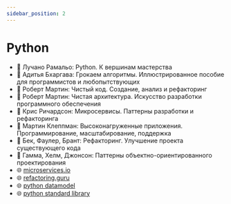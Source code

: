 ```yaml
---
sidebar_position: 2
---
```

# Python

- 📕 Лучано Рамальо: Python. К вершинам мастерства
- 📕 Адитья Бхаргава: Грокаем алгоритмы. Иллюстрированное пособие для программистов и любопытствующих
- 📕 Роберт Мартин: Чистый код. Создание, анализ и рефакторинг
- 📕 Роберт Мартин: Чистая архитектура. Искусство разработки программного обеспечения
- 📕 Крис Ричардсон: Микросервисы. Паттерны разработки и рефакторинга
- 📕 Мартин Клеппман: Высоконагруженные приложения. Программирование, масштабирование, поддержка
- 📕 Бек, Фаулер, Брант: Рефакторинг. Улучшение проекта существующего кода
- 📕 Гамма, Хелм, Джонсон: Паттерны объектно-ориентированного проектирования
- 🌐 [microservices.io](https://microservices.io/)
- 🌐 [refactoring.guru](https://refactoring.guru/)
- 🌐 [python datamodel](https://docs.python.org/3/reference/datamodel.html)
- 🌐 [python standard library](https://docs.python.org/3/library/index.html)
